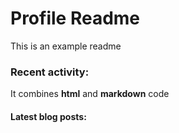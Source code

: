 # Profile Readme

This is an example readme

### Recent activity:

<!--{{activity}}-->

It combines **html** and **markdown** code

#### Latest blog posts:

<ol>
<!--{{feed}}-->
<ol>
